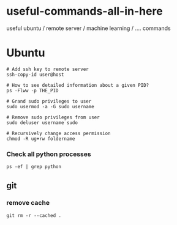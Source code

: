 # useful-commands-all-in-here
useful ubuntu / remote server / machine learning / .... commands

# Ubuntu
```
# Add ssh key to remote server
ssh-copy-id user@host

# How to see detailed information about a given PID?
ps -Flww -p THE_PID

# Grand sudo privileges to user
sudo usermod -a -G sudo username

# Remove sudo privileges from user
sudo deluser username sudo

# Recursively change access permission
chmod -R ug+rw foldername

```

### Check all python processes
```
ps -ef | grep python
```

## git

### remove cache
```
git rm -r --cached .
```

